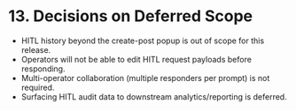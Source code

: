 # 13. Decisions on Deferred Scope
- HITL history beyond the create-post popup is out of scope for this release.
- Operators will not be able to edit HITL request payloads before responding.
- Multi-operator collaboration (multiple responders per prompt) is not required.
- Surfacing HITL audit data to downstream analytics/reporting is deferred.
